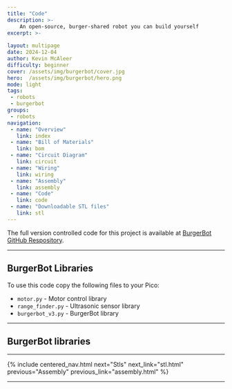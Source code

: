 ```yaml
---
title: "Code"
description: >-
    An open-source, burger-shared robot you can build yourself
excerpt: >-
    
layout: multipage
date: 2024-12-04
author: Kevin McAleer
difficulty: beginner
cover: /assets/img/burgerbot/cover.jpg
hero:  /assets/img/burgerbot/hero.png
mode: light
tags:
 - robots
 - burgerbot
groups:
 - robots
navigation:
 - name: "Overview"
   link: index
 - name: "Bill of Materials"
   link: bom
 - name: "Circuit Diagram"
   link: circuit
 - name: "Wiring"
   link: wiring
 - name: "Assembly"
   link: assembly
 - name: "Code"
   link: code
 - name: "Downloadable STL files"
   link: stl
---
```


The full version controlled code for this project is available at [BurgerBot GitHub Respository](https://www.github.com/kevinmcaleer/burgerbot).

---

## BurgerBot Libraries

To use this code copy the following files to your Pico:

- `motor.py` - Motor control library
- `range_finder.py` - Ultrasonic sensor library
- `burgerbot_v3.py` - BurgerBot library

---

## BurgerBot libraries

<script src="https://gist.github.com/kevinmcaleer/87a7e27a3273c30a413b2195927296fe.js"></script>

---



{% include centered_nav.html next="Stls" next_link="stl.html" previous="Assembly" previous_link="assembly.html" %}

---
